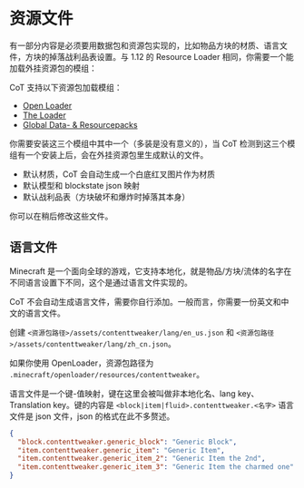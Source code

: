 # 资源文件

有一部分内容是必须要用数据包和资源包实现的，比如物品方块的材质、语言文件，方块的掉落战利品表设置。与 1.12 的 Resource Loader 相同，你需要一个能加载外挂资源包的模组：

CoT 支持以下资源包加载模组：

* [Open Loader](https://www.curseforge.com/minecraft/mc-mods/open-loader)
* [The Loader](https://www.curseforge.com/minecraft/mc-mods/open-loader)
* [Global Data- & Resourcepacks](https://www.curseforge.com/minecraft/mc-mods/drp-global-datapack)

你需要安装这三个模组中其中一个（多装是没有意义的），当 CoT 检测到这三个模组有一个安装上后，会在外挂资源包里生成默认的文件。

* 默认材质，CoT 会自动生成一个白底红叉图片作为材质
* 默认模型和 blockstate json 映射
* 默认战利品表（方块破坏和爆炸时掉落其本身）

你可以在稍后修改这些文件。

## 语言文件

Minecraft 是一个面向全球的游戏，它支持本地化，就是物品/方块/流体的名字在不同语言设置下不同，这个是通过语言文件实现的。

CoT 不会自动生成语言文件，需要你自行添加。一般而言，你需要一份英文和中文的语言文件。

创建 `<资源包路径>/assets/contenttweaker/lang/en_us.json` 和 `<资源包路径>/assets/contenttweaker/lang/zh_cn.json`。

如果你使用 OpenLoader，资源包路径为 `.minecraft/openloader/resources/contenttweaker`。

语言文件是一个键-值映射，键在这里会被叫做非本地化名、lang key、Translation key。键的内容是 `<block|item|fluid>.contenttweaker.<名字>` 语言文件是 json 文件，json 的格式在此不多赘述。

```json
{
  "block.contenttweaker.generic_block": "Generic Block",
  "item.contenttweaker.generic_item": "Generic Item",
  "item.contenttweaker.generic_item_2": "Generic Item the 2nd",
  "item.contenttweaker.generic_item_3": "Generic Item the charmed one"
}
```
